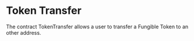 # Token Transfer

The contract TokenTransfer allows a user to
transfer a Fungible Token to an other address.

